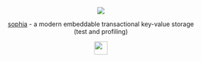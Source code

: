
<p align="center">
	<a href="http://sphia.org"><img src="http://sphia.org/sophia.png" /></a>
</p>
<p align="center">
	<a href="http://sphia.org">sophia</a> - a modern embeddable transactional key-value storage
	<br>
	(test and profiling)<br>
</p>
<p align="center">
	<a href="http://sphia.org"><img src="http://sphia.org/crash_test.png" width="30px" height="30px" /></a>
</p>
